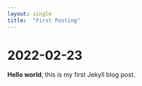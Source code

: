 ```yaml
---
layout: single
title:  "First Posting"
---
```


# 2022-02-23

**Hello world**, this is my first Jekyll blog post.
